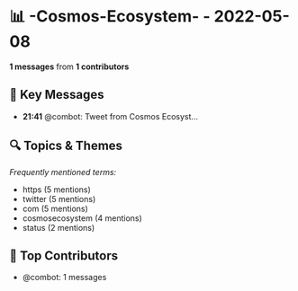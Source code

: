 # 📊 -Cosmos-Ecosystem- - 2022-05-08
**1 messages** from **1 contributors**

## 💬 Key Messages
- **21:41** @combot: [‌‌‌‌‎⁠](https://twitter.com/CosmosEcosystem/status/1523417771723268096)Tweet from Cosmos Ecosyst...

## 🔍 Topics & Themes
*Frequently mentioned terms:*
- https (5 mentions)
- twitter (5 mentions)
- com (5 mentions)
- cosmosecosystem (4 mentions)
- status (2 mentions)

## 👥 Top Contributors
- @combot: 1 messages